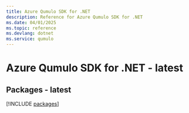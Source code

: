 ```yaml
---
title: Azure Qumulo SDK for .NET
description: Reference for Azure Qumulo SDK for .NET
ms.date: 04/01/2025
ms.topic: reference
ms.devlang: dotnet
ms.service: qumulo
---
```

# Azure Qumulo SDK for .NET - latest
## Packages - latest
[!INCLUDE [packages](qumulo-index.md)]